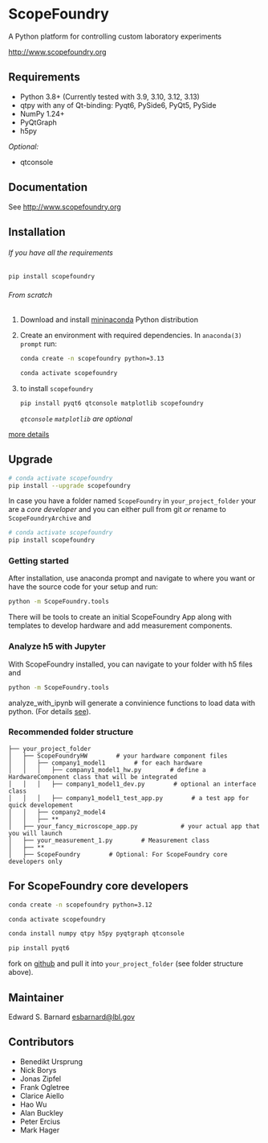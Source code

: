 ScopeFoundry
============

A Python platform for controlling custom laboratory 
experiments

<http://www.scopefoundry.org>


Requirements
------------

* Python 3.8+ (Currently tested with 3.9, 3.10, 3.12, 3.13)
* qtpy with any of Qt-binding: Pyqt6, PySide6, PyQt5, PySide
* NumPy 1.24+
* PyQtGraph
* h5py

_Optional:_

* qtconsole

Documentation
-------------

See <http://www.scopefoundry.org>

Installation
------------

###### If you have all the requirements

```sh
pip install scopefoundry
```

###### From scratch

1. Download and install [mininaconda]([https://www.anaconda.com/download/success) Python distribution 
2. Create an environment with required dependencies. In `anaconda(3) prompt` run:
	```sh
	conda create -n scopefoundry python=3.13
	```
	```sh
	conda activate scopefoundry
	```
3. to install `scopefoundry` 
	```sh
	pip install pyqt6 qtconsole matplotlib scopefoundry
	```

	*`qtconsole` `matplotlib` are optional*

[more details](https://scopefoundry.org/docs/1_getting-started/)

Upgrade
-------

```sh
# conda activate scopefoundry
pip install --upgrade scopefoundry
```

In case you have a folder named `ScopeFoundry` in `your_project_folder` your are a *core developer* and you can either pull from git *or* rename to `ScopeFoundryArchive` and

```sh
# conda activate scopefoundry
pip install scopefoundry
```

### Getting started

After installation, use anaconda prompt and navigate to where you want or have the source code for your setup and run:

```sh
python -m ScopeFoundry.tools
```

There will be tools to create an initial ScopeFoundry App along with templates to develop hardware and add measurement components.

### Analyze h5 with Jupyter

With ScopeFoundry installed, you can navigate to your folder with h5 files and

```sh
python -m ScopeFoundry.tools
```

analyze_with_ipynb will generate a convinience functions to load data with python. (For details [see](https://scopefoundry.org/docs/30_tips_and_tricks/analyze-with-ipynb/)).



### Recommended folder structure

```
├── your_project_folder
│   ├── ScopeFoundryHW        # your hardware component files
│   │	├── company1_model1        # for each hardware
│   │	│	├── company1_model1_hw.py        # define a HardwareComponent class that will be integrated
│   │	│	├── company1_model1_dev.py        # optional an interface class 
│   │	│	├── company1_model1_test_app.py        # a test app for quick developement
│   │	├── company2_model4
│   │	├── **
│   ├── your_fancy_microscope_app.py 			# your actual app that you will launch
│   ├── your_measurement_1.py        # Measurement class 
│   ├── **
│   ├── ScopeFoundry        # Optional: For ScopeFoundry core developers only
```



For ScopeFoundry core developers
---------------

```sh
conda create -n scopefoundry python=3.12
```
```sh
conda activate scopefoundry
```
```sh
conda install numpy qtpy h5py pyqtgraph qtconsole
```
```sh
pip install pyqt6
```


fork on [github](https://github.com/ScopeFoundry/ScopeFoundry) and pull it into `your_project_folder` (see folder structure above).


Maintainer
----------

Edward S. Barnard <esbarnard@lbl.gov>

Contributors
------------

* Benedikt Ursprung
* Nick Borys
* Jonas Zipfel
* Frank Ogletree
* Clarice Aiello
* Hao Wu
* Alan Buckley
* Peter Ercius
* Mark Hager
